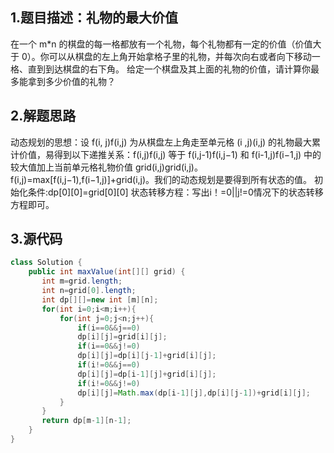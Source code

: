 ## 1.题目描述：礼物的最大价值
在一个 m*n 的棋盘的每一格都放有一个礼物，每个礼物都有一定的价值（价值大于 0）。你可以从棋盘的左上角开始拿格子里的礼物，并每次向右或者向下移动一格、直到到达棋盘的右下角。
给定一个棋盘及其上面的礼物的价值，请计算你最多能拿到多少价值的礼物？


## 2.解题思路
动态规划的思想：设 f(i, j)f(i,j) 为从棋盘左上角走至单元格 (i ,j)(i,j) 的礼物最大累计价值，易得到以下递推关系：f(i,j)f(i,j) 等于 f(i,j-1)f(i,j−1) 和 f(i-1,j)f(i−1,j) 中的较大值加上当前单元格礼物价值 grid(i,j)grid(i,j)。f(i,j)=max[f(i,j−1),f(i−1,j)]+grid(i,j)。我们的动态规划是要得到所有状态的值。
初始化条件:dp[0][0]=grid[0][0]  状态转移方程：写出i！=0||j!=0情况下的状态转移方程即可。

## 3.源代码
```java
class Solution {
    public int maxValue(int[][] grid) {
       int m=grid.length;
       int n=grid[0].length;
       int dp[][]=new int [m][n];
       for(int i=0;i<m;i++){
           for(int j=0;j<n;j++){
               if(i==0&&j==0)
               dp[i][j]=grid[i][j];
               if(i==0&&j!=0)
               dp[i][j]=dp[i][j-1]+grid[i][j];
               if(i!=0&&j==0)
               dp[i][j]=dp[i-1][j]+grid[i][j];
               if(i!=0&&j!=0)
               dp[i][j]=Math.max(dp[i-1][j],dp[i][j-1])+grid[i][j];
           }
       }
       return dp[m-1][n-1];
    }
}
```

